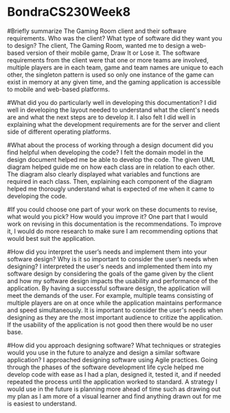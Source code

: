 # BondraCS230Week8

#Briefly summarize The Gaming Room client and their software requirements. Who was the client? What type of software did they want you to design?
The client, The Gaming Room, wanted me to design a web-based version of their mobile game, Draw It or Lose it. The software requirements from the client were that one or more teams are involved, multiple players are in each team, game and team names are unique to each other, the singleton pattern is used so only one instance of the game can exist in memory at any given time, and the gaming application is accessible to mobile and web-based platforms. 


#What did you do particularly well in developing this documentation?
I did well in developing the layout needed to understand what the client's needs are and what the next steps are to develop it. I also felt I did well in explaining what the development requirements are for the server and client side of different operating platforms. 


#What about the process of working through a design document did you find helpful when developing the code?
I felt  the domain model in the design document helped me be able to develop the code. The given UML diagram helped guide me on how each class are in relation to each other. The diagram also clearly displayed what variables and functions are required in each class. Then, explaining each component of the diagram helped me thorougly understand what is expected of me when it came to developing the code.


#If you could choose one part of your work on these documents to revise, what would you pick? How would you improve it?
One part that I would work on revising in this documentation is the recommendations. To improve it, I would do more research to make sure I am recommending options that would best suit the application.


#How did you interpret the user’s needs and implement them into your software design? Why is it so important to consider the user’s needs when designing?
I interpreted the user's needs and implemented them into my software design by considering the goals of the game given by the client and how my software design impacts the usability and performance of the application. By having a successful software design, the application will meet the demands of the user. For example, multiple teams consisting of multiple players are on at once while the application maintains performance and speed simultaneously. It is important to consider the user's needs when designing as they are the most important audience to critize the application. If the usability of the application is not good then there would be no user base. 


#How did you approach designing software? What techniques or strategies would you use in the future to analyze and design a similar software application?
I approached designing software using Agile practices. Going through the phases of the software development life cycle helped me develop code with ease as I had a plan, designed it, tested it, and if needed repeated the process until the application worked to standard. A strategy I would use in the future is planning more ahead of time such as drawing out my plan as I am more of a visual learner and find anything drawn out for me is easiest to understand. 

